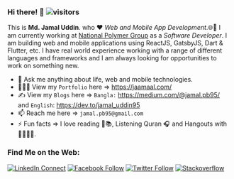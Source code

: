 ### Hi there! 👋 ![visitors](https://visitor-badge.laobi.icu/badge?page_id=jamal-pb95)

This is <b>Md. Jamal Uddin</b>. who :heart: *Web and Mobile App Development*.🌐📲 I am currently working at <a href="" target="_blank">National Polymer Group</a> as a *Software Developer*. I am building web and mobile applications using ReactJS, GatsbyJS, Dart & Flutter, etc. I have real world experience working with a range of different languages and frameworks and I am always looking for opportunities to work on something new.

- 💬 Ask me anything about life, web and mobile technologies.
- 👨🏻‍💻 View my `Portfolio` here => https://jaamaal.com/ 
- ✍ View my `Blogs` here => `Bangla:` https://medium.com/@jamal.pb95/ and `English`: https://dev.to/jamal_uddin95
- 📫 Reach me here => `jamal.pb95@gmail.com` 
- ⚡ Fun facts => I love reading 📖📚, Listening Quran 🎧 and Hangouts with 👨‍👩‍👧‍👦. 

### Find Me on the Web:
[![LinkedIn Connect](https://img.shields.io/badge/%20-Connect-black?color=14171A&labelColor=212121&logo=linkedin&logoColor=fffff0)](https://www.linkedin.com/in/jamal-pb95/)
[![Facebook Follow](https://img.shields.io/badge/%20-Connect-black?color=14171A&labelColor=1976d2&logo=facebook&logoColor=ffffff)](https://www.facebook.com/jamal-pb95/)
[![Twitter Follow](https://img.shields.io/badge/%20-Connect-black?color=14171A&labelColor=1976d2&logo=facebook&logoColor=ffffff)](https://www.twitter.com/jamal_uddin95/)
[![Stackoverflow](https://img.shields.io/badge/%20-Connect-black?color=14171A&labelColor=1976d2&logo=facebook&logoColor=ffffff)](https://stackoverflow.com/users/6542943/md-jamal-uddin?tab=profile)
